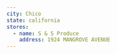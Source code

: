 ```yaml
---
city: Chico
state: california
stores:
  - name: S & S Produce
    address: 1924 MANGROVE AVENUE
---
```

